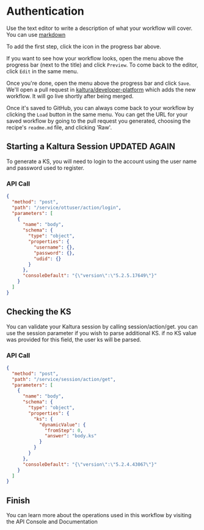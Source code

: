 <!--METADATA
{
  "summary": "This recipe will guide you through the steps necessary to create a Kaltura Session (ks)"
}
-->

# Authentication
Use the text editor to write a description of what your workflow
will cover. You can use
[markdown](https://github.com/adam-p/markdown-here/wiki/Markdown-Cheatsheet)

To add the first step, click the  <i class="fa fa-plus"></i>  icon in the progress bar above.

If you want to see how your workflow looks, open the menu
<code><i class="fa fa-caret-down"></i></code>
above the progress bar (next to the title) and click `Preview`.
To come back to the editor, click `Edit` in the same menu.

Once you're done, open the menu
above the progress bar and click `Save`. We'll open a pull request in
[kaltura/developer-platform](https://github.com/kaltura/developer-platform)
which adds the new workflow. It will go live shortly after being merged.

Once it's saved to GitHub, you can always come back to your workflow by clicking the
`Load` button in the same menu. You can get the URL for your saved workflow
by going to the pull request you generated, choosing the recipe's `readme.md`
file, and clicking 'Raw'.

## Starting a Kaltura Session UPDATED AGAIN
To generate a KS, you will need to login to the account using the user name and password used to register.

### API Call
```json
{
  "method": "post",
  "path": "/service/ottuser/action/login",
  "parameters": [
    {
      "name": "body",
      "schema": {
        "type": "object",
        "properties": {
          "username": {},
          "password": {},
          "udid": {}
        }
      },
      "consoleDefault": "{\"version\":\"5.2.5.17649\"}"
    }
  ]
}
```

## Checking the KS
You can validate your Kaltura session by calling session/action/get. you can use the session parameter if you wish to parse additional KS. if no KS value was provided for this field, the user ks will be parsed.

### API Call
```json
{
  "method": "post",
  "path": "/service/session/action/get",
  "parameters": [
    {
      "name": "body",
      "schema": {
        "type": "object",
        "properties": {
          "ks": {
            "dynamicValue": {
              "fromStep": 0,
              "answer": "body.ks"
            }
          }
        }
      },
      "consoleDefault": "{\"version\":\"5.2.4.43067\"}"
    }
  ]
}
```

## Finish
You can learn more about the operations used in this workflow by visiting the API Console and Documentation